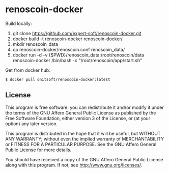 # renoscoin-docker
Build locally:

1. git clone https://github.com/expert-soft/renoscoin-docker.git
2. docker build -t renoscoin-docker renoscoin-docker/
3. mkdir renoscoin_data
4. cp renoscoin-docker/renoscoin.conf renoscoin_data/
5. docker run -d -v {$PWD}/renoscoin_data:/root/renoscoin/data renoscoin-docker /bin/bash -c "/root/renoscoin/app/start.sh"

Get from docker hub:
```
$ docker pull onitsoft/renoscoin-docker:latest
```
## License

This program is free software: you can redistribute it and/or modify
it under the terms of the GNU Affero General Public License as published by
the Free Software Foundation, either version 3 of the License, or
(at your option) any later version.

This program is distributed in the hope that it will be useful,
but WITHOUT ANY WARRANTY; without even the implied warranty of
MERCHANTABILITY or FITNESS FOR A PARTICULAR PURPOSE.  See the
GNU Affero General Public License for more details.

You should have received a copy of the GNU Affero General Public License
along with this program.  If not, see <http://www.gnu.org/licenses/>.
